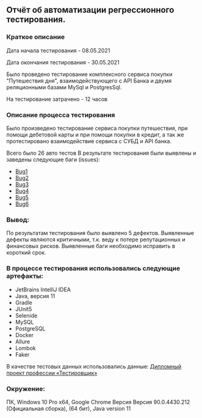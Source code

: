 ## Отчёт об автоматизации регрессионного тестирования.

### Краткое описание

Дата начала тестирования - 08.05.2021

Дата окончания тестирования - 30.05.2021

Было проведено тестирование комплексного сервиса покупки "Путешествия дня", взаимодействующего с API Банка и двумя реляционными базами MySql и PostgresSql.

На тестирование затрачено - 12 часов

### Описание процесса тестирования
Было произведено тестирование сервиса покупки путешествия, при помощи дебетовой карты и при помощи покупки в кредит, а так же протестировано взаимодействие сервиса с СУБД и API банка.

Всего было 26 авто тестов 
В результате тестирования были выявлены и заведены следующие баги (issues):

* [Bug1](https://github.com/boog25/Diplom-1/issues/1)
* [Bug2](https://github.com/boog25/Diplom-1/issues/2)
* [Bug3](https://github.com/boog25/Diplom-1/issues/3)
* [Bug4](https://github.com/boog25/Diplom-1/issues/4)
* [Bug5](https://github.com/boog25/Diplom-1/issues/5)
* [Bug6](https://github.com/boog25/Diplom-1/issues/6)

### Вывод:
По результатам тестирования было выявлено 5 дефектов. Выявленные дефекты являются критичными, т.к. веду к потере репутационных и финансовых рисков. Выявленные баги необходимо исправить в короткий срок.

### В процессе тестирования использовались следующие артефакты:
* JetBrains IntelliJ IDEA
* Java, версия 11
* Gradle
* JUnit5
* Selenide
* MySQL
* PostgreSQL
* Docker
* Allure
* Lombok
* Faker

В качестве тестовых данных использовались данные: [Дипломный проект профессии «Тестировщик»](https://github.com/netology-code/qa-diploma)

### Окружение: 
ПК, Windows 10 Pro x64, Google Chrome Версия Версия 90.0.4430.212 (Официальная сборка), (64 бит), Java version 11
